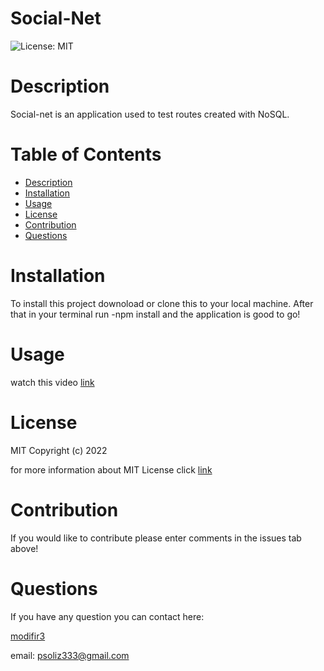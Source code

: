 # Social-Net
  ![License: MIT](https://img.shields.io/badge/License-MIT-yellow.svg)

  # Description

  Social-net is an application used to test routes created with NoSQL.

  # Table of Contents

  * [Description](#discription)
  * [Installation](#installation)
  * [Usage](#usage)
  * [License](#license)
  * [Contribution](#contribution)
  * [Questions](#questions)
  
  # Installation

  To install this project downoload or clone this to your local machine. After that in your terminal run -npm install and the application is good to go!

  # Usage

  watch this video [link](https://drive.google.com/file/d/1J3C_WzKNy13uVdDG06BOy42bkMchZj4I/view)

  # License

  MIT
Copyright (c) 2022
      
for more information about MIT License click [link](https://opensource.org/licenses/MIT)

  # Contribution

  If you would like to contribute please enter comments in the issues tab above!

  # Questions

  If you have any question you can contact here: 

  [modifir3](https://github.com/ModiFir3)

email: psoliz333@gmail.com
